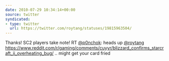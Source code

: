 ```yaml
---
date: 2010-07-29 10:34:14+00:00
source: twitter
syndicated:
- type: twitter
  url: https://twitter.com/roytang/statuses/19815963504/
---
```


Thanks! SC2 players take note! RT [@p0nchok](https://twitter.com/p0nchok/): heads up [@roytang](https://twitter.com/roytang/) https://www.reddit.com/r/gaming/comments/cuyyr/blizzard_confirms_starcraft_ii_overheating_bug/ .. might get  your card fried